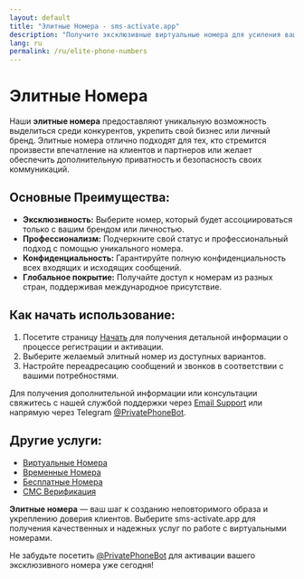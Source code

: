 ```yaml
---
layout: default
title: "Элитные Номера - sms-activate.app"
description: "Получите эксклюзивные виртуальные номера для усиления вашего бизнеса и личного бренда."
lang: ru
permalink: /ru/elite-phone-numbers
---
```


# Элитные Номера

Наши **элитные номера** предоставляют уникальную возможность выделиться среди конкурентов, укрепить свой бизнес или личный бренд. Элитные номера отлично подходят для тех, кто стремится произвести впечатление на клиентов и партнеров или желает обеспечить дополнительную приватность и безопасность своих коммуникаций.

## Основные Преимущества:

- **Эксклюзивность:** Выберите номер, который будет ассоциироваться только с вашим брендом или личностью.
- **Профессионализм:** Подчеркните свой статус и профессиональный подход с помощью уникального номера.
- **Конфиденциальность:** Гарантируйте полную конфиденциальность всех входящих и исходящих сообщений.
- **Глобальное покрытие:** Получайте доступ к номерам из разных стран, поддерживая международное присутствие.

## Как начать использование:

1. Посетите страницу [Начать](/ru/get-started) для получения детальной информации о процессе регистрации и активации.
2. Выберите желаемый элитный номер из доступных вариантов.
3. Настройте переадресацию сообщений и звонков в соответствии с вашими потребностями.

Для получения дополнительной информации или консультации свяжитесь с нашей службой поддержки через [Email Support](mailto:support@sms-activate.app) или напрямую через Telegram [@PrivatePhoneBot](https://t.me/PrivatePhoneBot).

## Другие услуги:

- [Виртуальные Номера](/ru/virtual-phone-numbers)
- [Временные Номера](/ru/temporary-phone-numbers)
- [Бесплатные Номера](/ru/free-phone-numbers)
- [СМС Верификация](/ru/sms-verification)

**Элитные номера** — ваш шаг к созданию неповторимого образа и укреплению доверия клиентов. Выберите sms-activate.app для получения качественных и надежных услуг по работе с виртуальными номерами.

Не забудьте посетить [@PrivatePhoneBot](https://t.me/PrivatePhoneBot) для активации вашего эксклюзивного номера уже сегодня!